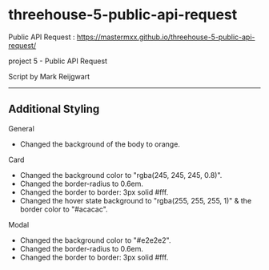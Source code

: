 # threehouse-5-public-api-request
Public API Request : https://mastermxx.github.io/threehouse-5-public-api-request/

project 5 - Public API Request

Script by Mark Reijgwart
 
 ******************************************
 
 ## Additional Styling
General
- Changed the background of the body to orange.

Card
- Changed the background color to "rgba(245, 245, 245, 0.8)".
- Changed the border-radius to 0.6em.
- Changed the border to border: 3px solid #fff.
- Changed the hover state background to "rgba(255, 255, 255, 1)" & the border color to "#acacac".

Modal
- Changed the background color to "#e2e2e2".
- Changed the border-radius to 0.6em.
- Changed the border to border: 3px solid #fff.
